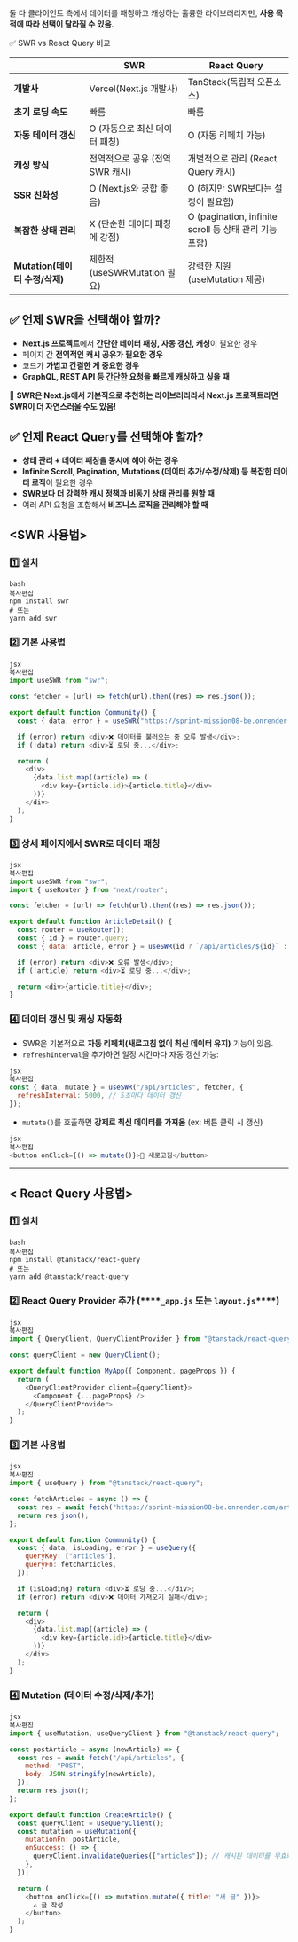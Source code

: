 

둘 다 클라이언트 측에서 데이터를 패칭하고 캐싱하는 훌륭한 라이브러리지만, **사용 목적에 따라 선택이 달라질 수 있음**.




✅ SWR vs React Query 비교


|                         | **SWR**                 | **React Query**                               |
| ----------------------- | ----------------------- | --------------------------------------------- |
| **개발사**                 | Vercel(Next.js 개발사)     | TanStack(독립적 오픈소스)                            |
| **초기 로딩 속도**            | 빠름                      | 빠름                                            |
| **자동 데이터 갱신**           | O (자동으로 최신 데이터 패칭)      | O (자동 리페치 가능)                                 |
| **캐싱 방식**               | 전역적으로 공유 (전역 SWR 캐시)    | 개별적으로 관리 (React Query 캐시)                     |
| **SSR 친화성**             | O (Next.js와 궁합 좋음)      | O (하지만 SWR보다는 설정이 필요함)                        |
| **복잡한 상태 관리**           | X (단순한 데이터 패칭에 강점)      | O (pagination, infinite scroll 등 상태 관리 기능 포함) |
| **Mutation(데이터 수정/삭제)** | 제한적 (useSWRMutation 필요) | 강력한 지원 (useMutation 제공)                       |


## **✅ 언제 SWR을 선택해야 할까?**

- **Next.js 프로젝트**에서 **간단한 데이터 패칭, 자동 갱신, 캐싱**이 필요한 경우
- 페이지 간 **전역적인 캐시 공유가 필요한 경우**
- 코드가 **가볍고 간결한 게 중요한 경우**
- **GraphQL, REST API 등 간단한 요청을 빠르게 캐싱하고 싶을 때**

🔹 **SWR은 Next.js에서 기본적으로 추천하는 라이브러리라서 Next.js 프로젝트라면 SWR이 더 자연스러울 수도 있음!**


## **✅ 언제 React Query를 선택해야 할까?**

- **상태 관리 + 데이터 패칭을 동시에 해야 하는 경우**
- **Infinite Scroll, Pagination, Mutations (데이터 추가/수정/삭제) 등 복잡한 데이터 로직**이 필요한 경우
- **SWR보다 더 강력한 캐시 정책과 비동기 상태 관리를 원할 때**
- 여러 API 요청을 조합해서 **비즈니스 로직을 관리해야 할 때**

## **<SWR 사용법>**


### **1️⃣ 설치**


```shell
bash
복사편집
npm install swr
# 또는
yarn add swr
```


### **2️⃣ 기본 사용법**


```javascript
jsx
복사편집
import useSWR from "swr";

const fetcher = (url) => fetch(url).then((res) => res.json());

export default function Community() {
  const { data, error } = useSWR("https://sprint-mission08-be.onrender.com/articles", fetcher);

  if (error) return <div>❌ 데이터를 불러오는 중 오류 발생</div>;
  if (!data) return <div>⏳ 로딩 중...</div>;

  return (
    <div>
      {data.list.map((article) => (
        <div key={article.id}>{article.title}</div>
      ))}
    </div>
  );
}
```


### **3️⃣ 상세 페이지에서 SWR로 데이터 패칭**


```javascript
jsx
복사편집
import useSWR from "swr";
import { useRouter } from "next/router";

const fetcher = (url) => fetch(url).then((res) => res.json());

export default function ArticleDetail() {
  const router = useRouter();
  const { id } = router.query;
  const { data: article, error } = useSWR(id ? `/api/articles/${id}` : null, fetcher);

  if (error) return <div>❌ 오류 발생</div>;
  if (!article) return <div>⏳ 로딩 중...</div>;

  return <div>{article.title}</div>;
}
```


### **4️⃣ 데이터 갱신 및 캐싱 자동화**

- SWR은 기본적으로 **자동 리페치(새로고침 없이 최신 데이터 유지)** 기능이 있음.
- `refreshInterval`을 추가하면 일정 시간마다 자동 갱신 가능:

```javascript
jsx
복사편집
const { data, mutate } = useSWR("/api/articles", fetcher, {
  refreshInterval: 5000, // 5초마다 데이터 갱신
});
```

- `mutate()`를 호출하면 **강제로 최신 데이터를 가져옴** (ex: 버튼 클릭 시 갱신)

```javascript
jsx
복사편집
<button onClick={() => mutate()}>🔄 새로고침</button>
```


---


## **< React Query 사용법>**


### **1️⃣ 설치**


```shell
bash
복사편집
npm install @tanstack/react-query
# 또는
yarn add @tanstack/react-query
```


### **2️⃣ React Query Provider 추가 (****`_app.js`** **또는** **`layout.js`****)**


```javascript
jsx
복사편집
import { QueryClient, QueryClientProvider } from "@tanstack/react-query";

const queryClient = new QueryClient();

export default function MyApp({ Component, pageProps }) {
  return (
    <QueryClientProvider client={queryClient}>
      <Component {...pageProps} />
    </QueryClientProvider>
  );
}
```


### **3️⃣ 기본 사용법**


```javascript
jsx
복사편집
import { useQuery } from "@tanstack/react-query";

const fetchArticles = async () => {
  const res = await fetch("https://sprint-mission08-be.onrender.com/articles");
  return res.json();
};

export default function Community() {
  const { data, isLoading, error } = useQuery({
    queryKey: ["articles"],
    queryFn: fetchArticles,
  });

  if (isLoading) return <div>⏳ 로딩 중...</div>;
  if (error) return <div>❌ 데이터 가져오기 실패</div>;

  return (
    <div>
      {data.list.map((article) => (
        <div key={article.id}>{article.title}</div>
      ))}
    </div>
  );
}
```


### **4️⃣ Mutation (데이터 수정/삭제/추가)**


```javascript
jsx
복사편집
import { useMutation, useQueryClient } from "@tanstack/react-query";

const postArticle = async (newArticle) => {
  const res = await fetch("/api/articles", {
    method: "POST",
    body: JSON.stringify(newArticle),
  });
  return res.json();
};

export default function CreateArticle() {
  const queryClient = useQueryClient();
  const mutation = useMutation({
    mutationFn: postArticle,
    onSuccess: () => {
      queryClient.invalidateQueries(["articles"]); // 캐시된 데이터를 무효화하여 최신 데이터 가져옴
    },
  });

  return (
    <button onClick={() => mutation.mutate({ title: "새 글" })}>
      ✍️ 글 작성
    </button>
  );
}
```

